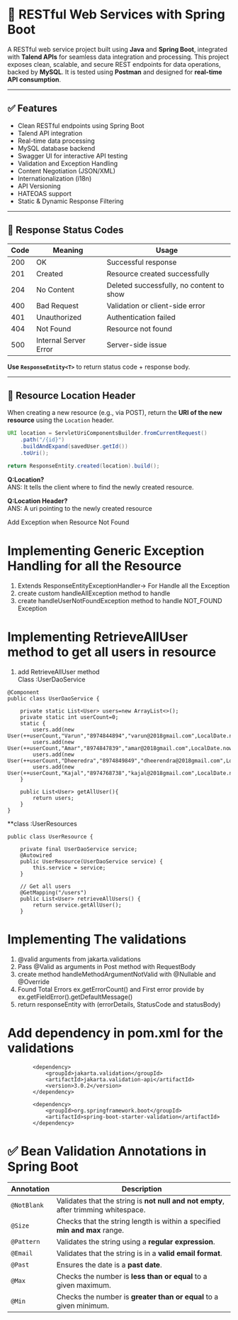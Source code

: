 # 📡 RESTful Web Services with Spring Boot

A RESTful web service project built using **Java** and **Spring Boot**, integrated with **Talend APIs** for seamless data integration and processing. This project exposes clean, scalable, and secure REST endpoints for data operations, backed by **MySQL**. It is tested using **Postman** and designed for **real-time API consumption**.

---

## ✅ Features

- Clean RESTful endpoints using Spring Boot
- Talend API integration
- Real-time data processing
- MySQL database backend
- Swagger UI for interactive API testing
- Validation and Exception Handling
- Content Negotiation (JSON/XML)
- Internationalization (i18n)
- API Versioning
- HATEOAS support
- Static & Dynamic Response Filtering

---

## 📡 Response Status Codes

| Code | Meaning                 | Usage                                    |
|------|-------------------------|------------------------------------------|
| 200  | OK                      | Successful response                      |
| 201  | Created                 | Resource created successfully            |
| 204  | No Content              | Deleted successfully, no content to show|
| 400  | Bad Request             | Validation or client-side error          |
| 401  | Unauthorized            | Authentication failed                    |
| 404  | Not Found               | Resource not found                       |
| 500  | Internal Server Error   | Server-side issue                        |

**Use `ResponseEntity<T>`** to return status code + response body.

---

## 🔁 Resource Location Header

When creating a new resource (e.g., via POST), return the **URI of the new resource** using the `Location` header.

```java
URI location = ServletUriComponentsBuilder.fromCurrentRequest()
    .path("/{id}")
    .buildAndExpand(savedUser.getId())
    .toUri();

return ResponseEntity.created(location).build();
```
**Q:Location?**  
ANS: It tells the client where to find the newly created resource.

**Q:Location Header?**  
ANS: A uri pointing to the newly created resource

Add Exception when Resource Not Found

# Implementing Generic Exception Handling for all the Resource
1) Extends ResponseEntityExceptionHandler-> For Handle all the Exception
2) create custom handleAllException method to handle
3) create handleUserNotFoundException method to handle NOT_FOUND Exception  

# Implementing RetrieveAllUser method to get all users in resource
1) add  RetrieveAllUser  method  
Class :UserDaoService  

```
@Component
public class UserDaoService {

	private static List<User> users=new ArrayList<>();
	private static int userCount=0;
	static {
		users.add(new User(++userCount,"Varun","8974844894","varun@2018gmail.com",LocalDate.now().minusYears(5)));
		users.add(new User(++userCount,"Amar","8974847839","amar@2018gmail.com",LocalDate.now().minusYears(8)));
		users.add(new User(++userCount,"Dheeredra","8974849849","dheerendra@2018gmail.com",LocalDate.now().minusYears(10)));
		users.add(new User(++userCount,"Kajal","8974768738","kajal@2018gmail.com",LocalDate.now().minusYears(3)));
	}
	
	public List<User> getAllUser(){
		return users;
	}
}
```
**class :UserResources  
```
public class UserResource {

	private final UserDaoService service;
	@Autowired
	public UserResource(UserDaoService service) {
		this.service = service;
	}

	// Get all users
	@GetMapping("/users")
	public List<User> retrieveAllUsers() {
		return service.getAllUser();
	}
```

# Implementing The validations
1) @valid arguments  from jakarta.validations  
2) Pass  @Valid as arguments in  Post method with RequestBody  
3) create method handleMethodArgumentNotValid with @Nullable and @Override  
4)  Found Total Errors ex.getErrorCount() and First error provide by  ex.getFieldError().getDefaultMessage()  
5) return responseEntity with (errorDetails, StatusCode and statusBody)  


# Add dependency in pom.xml for the validations  
```
		<dependency>
			<groupId>jakarta.validation</groupId>
			<artifactId>jakarta.validation-api</artifactId>
			<version>3.0.2</version>
		</dependency>

		<dependency>
			<groupId>org.springframework.boot</groupId>
			<artifactId>spring-boot-starter-validation</artifactId>
		</dependency>
```

# ✅ Bean Validation Annotations in Spring Boot  
| Annotation   | Description                                                                          |
|--------------|--------------------------------------------------------------------------------------|
| `@NotBlank`  | Validates that the string is **not null and not empty**, after trimming whitespace. |
| `@Size`      | Checks that the string length is within a specified **min and max** range.          |
| `@Pattern`   | Validates the string using a **regular expression**.                                |
| `@Email`     | Validates that the string is in a **valid email format**.                           |
| `@Past`      | Ensures the date is a **past date**.                                                |
| `@Max`       | Checks the number is **less than or equal** to a given maximum.                     |
| `@Min`       | Checks the number is **greater than or equal** to a given minimum.                  |


